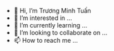 - 👋 Hi, I’m Trương Minh Tuấn
- 👀 I’m interested in ...
- 🌱 I’m currently learning ...
- 💞️ I’m looking to collaborate on ...
- 📫 How to reach me ...

<!--START_SECTION:waka-->
<!--END_SECTION:waka-->
